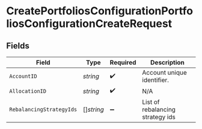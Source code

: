 # CreatePortfoliosConfigurationPortfoliosConfigurationCreateRequest


## Fields

| Field                            | Type                             | Required                         | Description                      |
| -------------------------------- | -------------------------------- | -------------------------------- | -------------------------------- |
| `AccountID`                      | *string*                         | :heavy_check_mark:               | Account unique identifier.       |
| `AllocationID`                   | *string*                         | :heavy_check_mark:               | N/A                              |
| `RebalancingStrategyIds`         | []*string*                       | :heavy_minus_sign:               | List of rebalancing strategy ids |